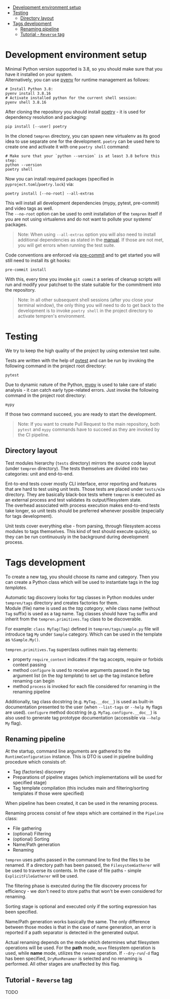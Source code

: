 <!-- TOC -->
* [Development environment setup](#development-environment-setup)
* [Testing](#testing)
  * [Directory layout](#directory-layout)
* [Tags development](#tags-development)
  * [Renaming pipeline](#renaming-pipeline)
  * [Tutorial - `Reverse` tag](#tutorial---reverse-tag)
<!-- TOC -->

# Development environment setup
Minimal Python version supported is 3.8, so you should make sure that you have it installed on your system.\
Alternatively, you can use [pyenv](https://github.com/pyenv/pyenv) for runtime management as follows:
```commandline
# Install Python 3.8:
pyenv install 3.8.16
# Activate installed python for the current shell session:
pyenv shell 3.8.16
```

After cloning the repository you should install [poetry](https://python-poetry.org/) - it is used for dependency resolution and packaging:
```commandline
pip install [--user] poetry
```

In the cloned `tempren` directory, you can spawn new virtualenv as its good idea to use separate one for the development. `poetry` can be used here to create one and activate it with one `poetry shell` command:
```commandline
# Make sure that your `python --version` is at least 3.8 before this step:
python --version
poetry shell
```

Now you can install required packages (specified in `pyproject.toml`/`poetry.lock`) via:
```commandline
poetry install [--no-root] --all-extras
```
This will install all development dependencies (mypy, pytest, pre-commit) and video tags as well.\
The `--no-root` option can be used to omit installation of the `tempren` itself if you are not using virtualenvs and do not want to pollute your systems' packages.

> Note: When using `--all-extras` option you will also need to install additional dependencies as stated in the [manual](MANUAL.md#additional-dependencies). If those are not met, you will get errors when running the test suite.

Code conventions are enforced via [pre-commit](https://pre-commit.com/) and to get started you will still need to install its git hooks:
```commandline
pre-commit install
```
With this, every time you invoke `git commit` a series of cleanup scripts will run and modify your patchset to the state suitable for the commitment into the repository.

> Note: In all other subsequent shell sessions (after you close your terminal window), the only thing you will need to do to get back to the development is to invoke `poetry shell` in the project directory to activate tempren's environment.

# Testing
We try to keep the high quality of the project by using extensive test suite.

Tests are written with the help of [pytest](https://docs.pytest.org/en/latest/) and can be run by invoking the following command in the project root directory:
```commandline
pytest
```
Due to dynamic nature of the Python, [mypy](https://github.com/python/mypy) is used to take care of static analysis - it can catch early type-related errors. Just invoke the following command in the project root directory:
```commandline
mypy
```

If those two command succeed, you are ready to start the development.

> Note: If you want to create Pull Request to the main repository, both `pytest` and `mypy` commands have to succeed as they are invoked by the CI pipeline.

## Directory layout
Test modules hierarchy (`tests` directory) mirrors the source code layout (under `tempren` directory). The tests themselves are divided into two categories: unit and end-to-end.

Ent-to-end tests cover mostly CLI interface, error reporting and features that are hard to test using unit tests. Those tests are placed under `tests/e2e` directory.
They are basically black-box tests where `tempren` is executed as an external process and test validates its output/filesystem state.\
The overhead associated with process execution makes end-to-end tests take longer, so unit tests should be preferred whenever possible (especially for tags development).

Unit tests cover everything else - from parsing, through filesystem access modules to tags themselves.
This kind of test should execute quickly, so they can be run continuously in the background during development process.


# Tags development
To create a new tag, you should choose its name and category.
Then you can create a Python class which will be used to instantiate tags in the _tag templates_.

Automatic tag discovery looks for tag classes in Python modules under `tempren/tags` directory and creates factories for them.\
Module (file) name is used as the _tag category_, while class name (without `Tag` suffix) is used as a tag name.
Tag classes should have `Tag` suffix and inherit from the `tempren.primitives.Tag` class to be discoverable.

For example: `class MyTag(Tag)` defined in `tempren/tags/sample.py` file will introduce tag `My` under `Sample` category. Which can be used in the template as `%Sample.My()`.

`tempren.primitives.Tag` superclass outlines main tag elements:
- property `require_context` indicates if the tag accepts, require or forbids context passing
- method `configure` is used to receive arguments passed in the tag argument list (in the _tag template_) to set up the tag instance before renaming can begin
- method `process` is invoked for each file considered for renaming in the renaming pipeline

Additionally, tag class docstring (e.g. `MyTag.__doc__`) is used as built-in documentation presented to the user (when `--list-tags` or `--help My` flags are used).
`configure` method docstring (e.g. `MyTag.configure.__doc__`) is also used to generate tag prototype documentation (accessible via `--help My` flag).

## Renaming pipeline
At the startup, command line arguments are gathered to the `RuntimeConfiguration` instance.
This is DTO is used in pipeline building procedure which consists of:
- Tag (factories) discovery
- Preparations of pipeline stages (which implementations will be used for specified stage)
- Tag template compilation (this includes main and filtering/sorting templates if those were specified)

When pipeline has been created, it can be used in the renaming process.

Renaming process consist of few steps which are contained in the `Pipeline` class:
- File gathering
- (optional) Filtering
- (optional) Sorting
- Name/Path generation
- Renaming

`tempren` uses paths passed in the command line to find the files to be renamed.
If a directory path has been passed, the `FilesystemGatherer` will be used to traverse its contents.
In the case of file paths - simple `ExplicitFileGatherer` will be used.

The filtering phase is executed during the file discovery process for efficiency - we don't need to store paths that won't be even considered for renaming.

Sorting stage is optional and executed only if the sorting expression has been specified.

Name/Path generation works basically the same.
The only difference between those modes is that in the case of name generation, an error is reported if a path separator is detected in the generated output.

Actual renaming depends on the mode which determines what filesystem operations will be used.
For the **path** mode, `move` filesystem operation is used, while **name** mode, utilizes the `rename` operation.
If `--dry-run`/`-d` flag has been specified, `DryRunRenamer` is selected and no renaming is performed. All other stages are unaffected by this flag.

## Tutorial - `Reverse` tag
TODO
